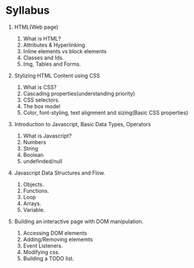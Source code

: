 # Syllabus 

1. HTML(Web page)
   1. What is HTML?
   2. Attributes & Hyperlinking
   3. Inline elements vs block elements
   4. Classes and Ids.
   5. Img, Tables and Forms.

2. Stylizing HTML Content using CSS
   1. What is CSS?
   2. Cascading properties(understanding priority)
   3. CSS selectors.
   4. The box model
   5. Color, font-styling, text alignment and sizing(Basic CSS properties)

3. Introduction to Javascript, Basic Data Types, Operators
   1. What is Javascript?
   2. Numbers
   3. String
   4. Boolean
   5. undefinded/null

4. Javascript Data Structures and Flow.
   1. Objects.
   2. Functions.
   3. Loop
   4. Arrays.
   5. Variable.

5. Building an interactive page with DOM manipulation.
   1. Accessing DOM elements
   2. Adding/Removing elememts
   3. Event Listeners.
   4. Modifying css.
   5. Building a TODO list.





